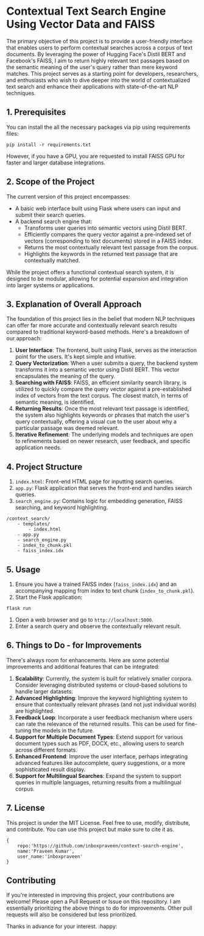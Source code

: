 # Contextual Text Search Engine Using Vector Data and FAISS

The primary objective of this project is to provide a user-friendly interface that enables users to perform contextual searches across a corpus of text documents. By leveraging the power of Hugging Face's Distil BERT and Facebook's FAISS, I aim to return highly relevant text passages based on the semantic meaning of the user's query rather than mere keyword matches. This project serves as a starting point for developers, researchers, and enthusiasts who wish to dive deeper into the world of contextualized text search and enhance their applications with state-of-the-art NLP techniques.



## 1. Prerequisites

You can install the all the necessary packages via pip using requirements files:

```shell
pip install -r requirements.txt
```

However, if you have a GPU, you are requested to install FAISS GPU for faster and larger database integrations.



## 2. Scope of the Project

The current version of this project encompasses:

- A basic web interface built using Flask where users can input and submit their search queries.
- A backend search engine that:
  - Transforms user queries into semantic vectors using Distil BERT.
  - Efficiently compares the query vector against a pre-indexed set of vectors (corresponding to text documents) stored in a FAISS index.
  - Returns the most contextually relevant text passage from the corpus.
  - Highlights the keywords in the returned text passage that are contextually matched.

While the project offers a functional contextual search system, it is designed to be modular, allowing for potential expansion and integration into larger systems or applications.



## 3. Explanation of Overall Approach

The foundation of this project lies in the belief that modern NLP techniques can offer far more accurate and contextually relevant search results compared to traditional keyword-based methods. Here's a breakdown of our approach:

1. **User Interface**: The frontend, built using Flask, serves as the interaction point for the users. It's kept simple and intuitive.
2. **Query Vectorization**: When a user submits a query, the backend system transforms it into a semantic vector using Distil BERT. This vector encapsulates the meaning of the query.
3. **Searching with FAISS**: FAISS, an efficient similarity search library, is utilized to quickly compare the query vector against a pre-established index of vectors from the text corpus. The closest match, in terms of semantic meaning, is identified.
4. **Returning Results**: Once the most relevant text passage is identified, the system also highlights keywords or phrases that match the user's query contextually, offering a visual cue to the user about why a particular passage was deemed relevant.
5. **Iterative Refinement**: The underlying models and techniques are open to refinements based on newer research, user feedback, and specific application needs.



## 4. Project Structure

1. `index.html`: Front-end HTML page for inputting search queries.
2. `app.py`: Flask application that serves the front-end and handles search queries.
3. `search_engine.py`: Contains logic for embedding generation, FAISS searching, and keyword highlighting.

```
/context_search/
    - templates/
        - index.html
    - app.py
    - search_engine.py
    - index_to_chunk.pkl
    - faiss_index.idx
```



## 5. Usage

1. Ensure you have a trained FAISS index (`faiss_index.idx`) and an accompanying mapping from index to text chunk (`index_to_chunk.pkl`).
2. Start the Flask application:

```
flask run
```

1. Open a web browser and go to `http://localhost:5000`.
2. Enter a search query and observe the contextually relevant result.



## 6. Things to Do - for Improvements

There's always room for enhancements. Here are some potential improvements and additional features that can be integrated:

1. **Scalability**: Currently, the system is built for relatively smaller corpora. Consider leveraging distributed systems or cloud-based solutions to handle larger datasets.
2. **Advanced Highlighting**: Improve the keyword highlighting system to ensure that contextually relevant phrases (and not just individual words) are highlighted.
3. **Feedback Loop**: Incorporate a user feedback mechanism where users can rate the relevance of the returned results. This can be used for fine-tuning the models in the future.
4. **Support for Multiple Document Types**: Extend support for various document types such as PDF, DOCX, etc., allowing users to search across different formats.
5. **Enhanced Frontend**: Improve the user interface, perhaps integrating advanced features like autocomplete, query suggestions, or a more sophisticated result display.
6. **Support for Multilingual Searches**: Expand the system to support queries in multiple languages, returning results from a multilingual corpus.



## 7. License

This project is under the MIT License. Feel free to use, modify, distribute, and contribute. You can use this project but make sure to cite it as.

```shell
{
	repo:'https://github.com/inboxpraveen/context-search-engine',
	name:'Praveen Kumar',
	user_name:'inboxpraveen'
}
```



## Contributing

If you're interested in improving this project, your contributions are welcome! Please open a Pull Request or Issue on this repository. I am essentially prioritizing the above things to do for improvements. Other pull requests will also be considered but less prioritized.

Thanks in advance for your interest. :happy:
